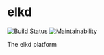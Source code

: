# elkd

[![Build Status](https://travis-ci.com/elkd/elkd.svg?branch=master)](https://travis-ci.com/elkd/elkd)
[![Maintainability](https://api.codeclimate.com/v1/badges/584249e219d2df7bb0ae/maintainability)](https://codeclimate.com/github/elkd/elkd/maintainability)

The elkd platform
